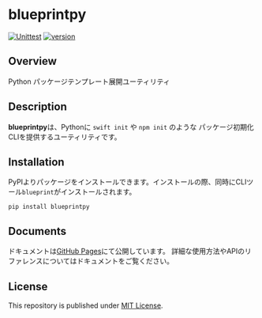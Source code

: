# blueprintpy

[![Unittest](https://github.com/Enchan1207/pip_init/actions/workflows/ci.yml/badge.svg)](https://github.com/Enchan1207/pip_init/actions/workflows/ci.yml)
[![version](https://img.shields.io/github/v/release/Enchan1207/pip_init)](https://github.com/Enchan1207/pip_init/releases)

## Overview

Python パッケージテンプレート展開ユーティリティ

## Description

**blueprintpy**は、Pythonに `swift init` や `npm init` のような パッケージ初期化CLIを提供するユーティリティです。

## Installation

PyPIよりパッケージをインストールできます。インストールの際、同時にCLIツール`blueprint`がインストールされます。

```
pip install blueprintpy
```


## Documents

ドキュメントは[GitHub Pages](https://enchan1207.github.io/pip_init/index.html)にて公開しています。
詳細な使用方法やAPIのリファレンスについてはドキュメントをご覧ください。

## License

This repository is published under [MIT License](https://github.com/Enchan1207/pip_init/blob/master/LICENSE).
